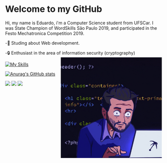 

# Welcome to my GitHub
Hi, my name is Eduardo, i'm a Computer Science student from UFSCar. I was State Champion of WordSkills São Paulo 2019, and participated in the Festo Mechatronica Competition 2019.

-📖 Studing about Web development.

-🔒 Enthusiast in the area of ​​information security (cryptography)    <img src = "image_git.gif" width = "325px" align = "right">

[![My Skills](https://skillicons.dev/icons?i=c,cs,cpp,git,js,linux,postgres,py,vscode&perline=9)](https://skillicons.dev)

[![Anurag's GitHub stats](https://github-readme-stats.vercel.app/api?username=Edu-Spinelli&theme=radical)](https://github.com/anuraghazra/github-readme-stats)

<div> 
  <a href="https://www.instagram.com/edu_spinelli/" target="_blank"><img src="https://img.shields.io/badge/-Instagram-%23E4405F?style=for-the-badge&logo=instagram&logoColor=white" target="_blank"></a>
  <a href = "mailto:eduardospinelli11@gmail.com"><img src="https://img.shields.io/badge/-Gmail-%23333?style=for-the-badge&logo=gmail&logoColor=white" target="_blank"></a>
  <a href="https://www.linkedin.com/in/eduardo-spinelli-a309011a1/" target="_blank"><img src="https://img.shields.io/badge/-LinkedIn-%230077B5?style=for-the-badge&logo=linkedin&logoColor=white" target="_blank"></a> 
  
</div>
